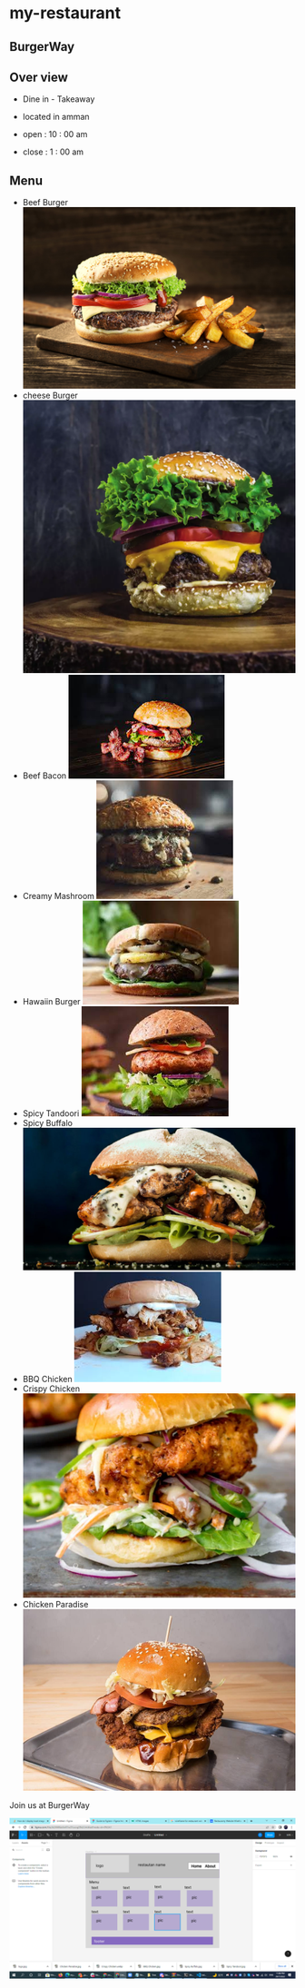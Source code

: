 # my-restaurant

## BurgerWay

## Over view

* Dine in - Takeaway

* located in amman

* open : 10 : 00 am

* close : 1 : 00 am

## Menu  

* Beef Burger ![Beef Burger](beef-burger.jpg)
* cheese Burger ![cheese Burger](cheese%20Burger.webp)
* Beef Bacon ![Beef Bacon](Beef%20Bacon.jpg)
* Creamy Mashroom ![Creamy Mashroom ](Creamy%20Mashroom.jpg)
* Hawaiin Burger ![ Hawaiin Burger](Hawaiin%20Burger.jpg)
* Spicy Tandoori ![Spicy Tandoori](Spicy%20Tandoori.jpg)
* Spicy Buffalo ![ Spicy Buffalo](Spicy%20Buffalo.jpg)
* BBQ Chicken ![BBQ Chicken](BBQ%20Chicken.jpg)
* Crispy Chicken ![Crispy Chicken](Crispy%20Chicken.webp)
* Chicken Paradise ![Chicken Paradise](Chicken%20Paradise.jpg)

 Join us at BurgerWay

![wirframe](wirframe.png)